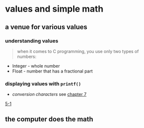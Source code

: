 # values and simple math

## a venue for various values

### understanding values

>when it comes to C programming, you use only two types of numbers:
- Integer - whole number
- Float - number that has a fractional part

### displaying values with `printf()`

- *conversion characters* see [chapter 7](../ch07/README.md)

[5-1](listings/listing0501.c)



## the computer does the math